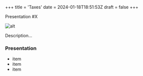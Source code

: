 +++
title = 'Taxes'
date = 2024-01-18T18:51:53Z
draft = false
+++

Presentation #X

![alt](//via.placeholder.com/640x150)

Description...

### Presentation

- item
- item
- item
